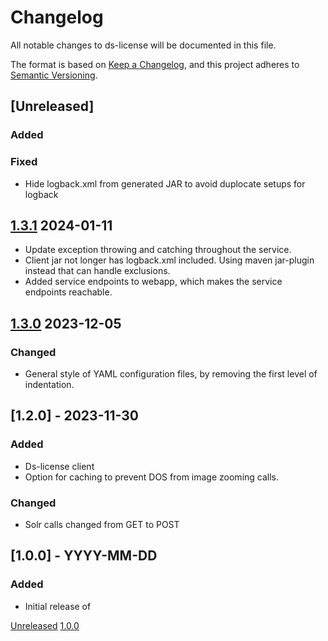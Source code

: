 # Changelog
All notable changes to ds-license will be documented in this file.

The format is based on [Keep a Changelog](https://keepachangelog.com/en/1.0.0/),
and this project adheres to [Semantic Versioning](https://semver.org/spec/v2.0.0.html).

## [Unreleased]
### Added

 
### Fixed 
- Hide logback.xml from generated JAR to avoid duplocate setups for logback


## [1.3.1]((https://github.com/kb-dk/ds-license/releases/tag/v1.0.0)) 2024-01-11
- Update exception throwing and catching throughout the service.
- Client jar not longer has logback.xml included. Using maven jar-plugin instead that can handle exclusions.
- Added service endpoints to webapp, which makes the service endpoints reachable.


## [1.3.0]((https://github.com/kb-dk/ds-license/releases/tag/v1.0.0)) 2023-12-05
### Changed
- General style of YAML configuration files, by removing the first level of indentation.


## [1.2.0] - 2023-11-30
### Added
- Ds-license client
- Option for caching to prevent DOS from image zooming calls.

### Changed
- Solr calls changed from GET to POST 


## [1.0.0] - YYYY-MM-DD
### Added

- Initial release of <project>


[Unreleased](https://github.com/kb-dk/ds-license/compare/v1.0.0...HEAD)
[1.0.0](https://github.com/kb-dk/ds-license/releases/tag/v1.0.0)
